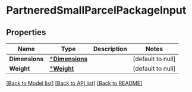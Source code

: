 # PartneredSmallParcelPackageInput

## Properties
Name | Type | Description | Notes
------------ | ------------- | ------------- | -------------
**Dimensions** | [***Dimensions**](Dimensions.md) |  | [default to null]
**Weight** | [***Weight**](Weight.md) |  | [default to null]

[[Back to Model list]](../README.md#documentation-for-models) [[Back to API list]](../README.md#documentation-for-api-endpoints) [[Back to README]](../README.md)

